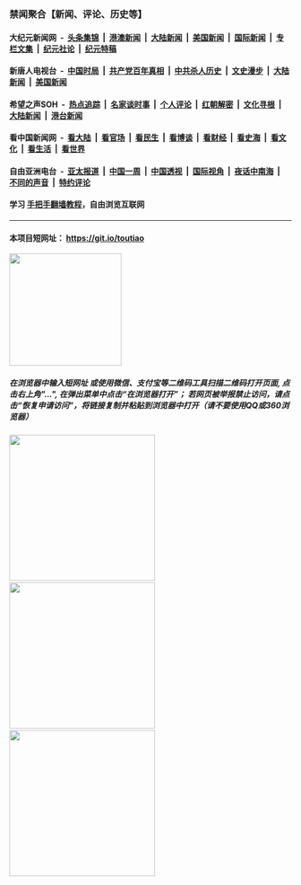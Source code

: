 ### 禁闻聚合【新闻、评论、历史等】

#### 大纪元新闻网 &nbsp;-&nbsp; [头条集锦](indexes/E头条集锦.md?t=02061322) &nbsp;|&nbsp; [港澳新闻](indexes/E港澳新闻.md?t=02061322)  &nbsp;|&nbsp; [大陆新闻](indexes/E大陆新闻.md?t=02061322) &nbsp;|&nbsp; [美国新闻](indexes/E美国新闻.md?t=02061322) &nbsp;|&nbsp; [国际新闻](indexes/E国际新闻.md?t=02061322) &nbsp;|&nbsp; [专栏文集](indexes/E专栏文集.md?t=02061322) &nbsp;|&nbsp; [纪元社论](indexes/E纪元社论.md?t=02061322) &nbsp;|&nbsp; [纪元特稿](indexes/E纪元特稿.md?t=02061322) 

#### 新唐人电视台 &nbsp;-&nbsp; [中国时局](indexes/N中国时局.md?t=02061322) &nbsp;|&nbsp; [共产党百年真相](indexes/N共产党百年真相.md?t=02061322) &nbsp;|&nbsp; [中共杀人历史](indexes/N中共杀人历史.md?t=02061322) &nbsp;|&nbsp; [文史漫步](indexes/N文史漫步.md?t=02061322) &nbsp;|&nbsp; [大陆新闻](indexes/N大陆新闻.md?t=02061322) &nbsp;|&nbsp; [美国新闻](indexes/N美国新闻.md?t=02061322)

#### 希望之声SOH &nbsp;-&nbsp; [热点追踪](indexes/H热点追踪.md?t=02061322) &nbsp;|&nbsp; [名家谈时事](indexes/H名家谈时事.md?t=02061322) &nbsp;|&nbsp; [个人评论](indexes/H个人评论.md?t=02061322)  &nbsp;|&nbsp; [红朝解密](indexes/H红朝解密.md?t=02061322) &nbsp;|&nbsp; [文化寻根](indexes/H文化寻根.md?t=02061322) &nbsp;|&nbsp; [大陆新闻](indexes/H大陆新闻.md?t=02061322) &nbsp;|&nbsp; [港台新闻](indexes/H港台新闻.md?t=02061322)

#### 看中国新闻网 &nbsp;-&nbsp; [看大陆](indexes/S看大陆.md?t=02061322) &nbsp;|&nbsp; [看官场](indexes/S看官场.md?t=02061322) &nbsp;|&nbsp; [看民生](indexes/S看民生.md?t=02061322)  &nbsp;|&nbsp; [看博谈](indexes/S看博谈.md?t=02061322) &nbsp;|&nbsp; [看财经](indexes/S看财经.md?t=02061322) &nbsp;|&nbsp; [看史海](indexes/S看史海.md?t=02061322) &nbsp;|&nbsp; [看文化](indexes/S看文化.md?t=02061322) &nbsp;|&nbsp; [看生活](indexes/S看生活.md?t=02061322) &nbsp;|&nbsp; [看世界](indexes/S看世界.md?t=02061322)

#### 自由亚洲电台 &nbsp;-&nbsp; [亚太报道](indexes/R亚太报道.md?t=02061322) &nbsp;|&nbsp; [中国一周](indexes/R中国一周.md?t=02061322) &nbsp;|&nbsp; [中国透视](indexes/R中国透视.md?t=02061322)  &nbsp;|&nbsp; [国际视角](indexes/R国际视角.md?t=02061322) &nbsp;|&nbsp; [夜话中南海](indexes/R夜话中南海.md?t=02061322) &nbsp;|&nbsp; [不同的声音](indexes/R不同的声音.md?t=02061322) &nbsp;|&nbsp; [特约评论](indexes/R特约评论.md?t=02061322)

#### 学习 [手把手翻墙教程](https://github.com/gfw-breaker/guides/wiki)，自由浏览互联网

----

#### 本项目短网址： https://git.io/toutiao
<img src="https://raw.githubusercontent.com/gfw-breaker/banned-news/master/scripts/img/qr.png" width="200px"/>  

##### 在浏览器中输入短网址 或使用微信、支付宝等二维码工具扫描二维码打开页面, 点击右上角"...", 在弹出菜单中点击“在浏览器打开”； 若网页被举报禁止访问，请点击“恢复申请访问”，将链接复制并粘贴到浏览器中打开（请不要使用QQ或360浏览器）

<img src="https://raw.githubusercontent.com/gfw-breaker/banned-news/master/scripts/img/1.png" width="260px"/> &nbsp; <img src="https://raw.githubusercontent.com/gfw-breaker/banned-news/master/scripts/img/2.png" width="260px"/> &nbsp; <img src="https://raw.githubusercontent.com/gfw-breaker/banned-news/master/scripts/img/3.png" width="260px"/>
